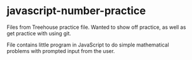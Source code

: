 # javascript-number-practice

Files from Treehouse practice file. Wanted to show off practice, as well as get practice with using git.

File contains little program in JavaScript to do simple mathematical problems with prompted input from the user.
